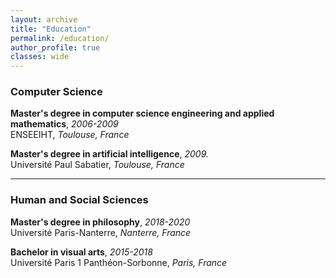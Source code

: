 ```yaml
---
layout: archive
title: "Education"
permalink: /education/
author_profile: true
classes: wide
---
```


### Computer Science

**Master's degree in computer science engineering and applied mathematics**, *2006-2009*  
ENSEEIHT, *Toulouse, France*

**Master's degree in artificial intelligence**, *2009.*  
Université Paul Sabatier, *Toulouse, France*

---

### Human and Social Sciences

**Master's degree in philosophy**, *2018-2020*  
Université Paris-Nanterre, *Nanterre, France*

**Bachelor in visual arts**, *2015-2018*  
Université Paris 1 Panthéon-Sorbonne, *Paris, France*
